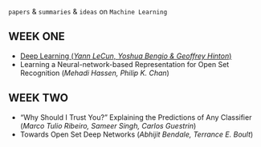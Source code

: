 
`papers` & `summaries` & `ideas` on `Machine Learning`

## WEEK ONE
- [Deep Learning (*Yann LeCun, Yoshua Bengio & Geoffrey Hinton*)](https://clojia.github.io/posts/2018-08-IR-DL)
- Learning a Neural-network-based Representation for Open Set Recognition (*Mehadi Hassen, Philip K. Chan*)

## WEEK TWO
- “Why Should I Trust You?” Explaining the Predictions of Any Classifier (*Marco Tulio Ribeiro, Sameer Singh, Carlos Guestrin*)
- Towards Open Set Deep Networks (*Abhijit Bendale, Terrance E. Boult*)

